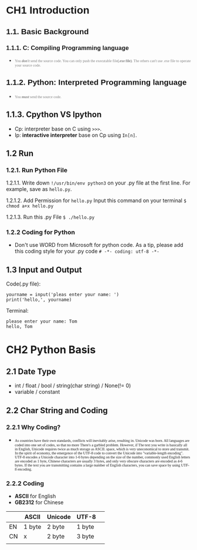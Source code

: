 <font face="Arial">

# CH1 Introduction
## 1.1. Basic Background
### 1.1.1. C: Compiling Programming language
* <font color="grey" size=1 face="Lucida Grande">You <em><b>don't</b></em> send the source code. You can only push the executable file<b>(.exe file)</b>. The others can't use .exe file to operate your source code.</font>
## 1.1.2. Python: Interpreted Programming language
* <font color="grey" size=1 face="Lucida Grande">You <em><b>must</b></em> send the source code.</font>
</font>

## 1.1.3. Cpython VS Ipython
* Cp: interpreter base on C using `>>>`.
* Ip: <b>interactive interpreter</b> base on Cp using `In[n]`.

## 1.2 Run 
### 1.2.1. Run Python File
1.2.1.1. Write down `!/usr/bin/env python3` on your .py file at the first line. For example, save as `hello.py`. 

1.2.1.2. Add Permission for `hello.py`
Input this command on your terminal `$ chmod a+x hello.py`

1.2.1.3. Run this .py File
`$ ./hello.py`

### 1.2.2 Coding for Python
* Don't use WORD from Microsoft for python code. As a tip, please add this coding style for your .py code `# -*- coding: utf-8 -*-`

## 1.3 Input and Output
Code(.py file):
```
yourname = input('pleas enter your name: ')
print('hello,', yourname)
```
Terminal:
```
please enter your name: Tom
hello, Tom
```

# CH2 Python Basis

## 2.1 Date Type
* int / float / bool / string(char string) / None(!= 0)
* variable / constant

## 2.2 Char String and Coding
### 2.2.1 Why Coding?
* <font size=0.01 face="Lucida Grande">As countries have their own standards, conflicts will inevitably arise, resulting in.
Unicode was born. All languages are coded into one set of codes, so that no more
There's a garbled problem. However, if
The text you write is basically all in English, Unicode requires twice as much storage as ASCII.
space, which is very uneconomical to store and transmit. In the spirit of economy, the emergence of the UTF-8 code to convert the Unicode into "variable-length encoding".
UTF-8 encodes a Unicode character into 1-6 bytes depending on the size of the number, commonly used
English letters are encoded as 1 byte, Chinese characters are usually 3 bytes, and only very obscure characters are encoded as
4-6 bytes. If the text you are transmitting contains a large number of English characters, you can save space by using UTF-8 encoding.</font>
### 2.2.2 Coding
* <b>ASCII</b> for English   
* <b>GB2312</b> for Chinese

<table>
<thead>
  <tr>
    <th></th>
    <th>ASCII</th>
    <th>Unicode</th>
    <th>UTF-8</th>
    <th></th>
  </tr>
</thead>
<tbody>
  <tr>
    <td>EN</td>
    <td>1 byte</td>
    <td>2 byte</td>
    <td>1 byte</td>
    <td></td>
  </tr>
  <tr>
    <td>CN</td>
    <td>x</td>
    <td>2 byte</td>
    <td>3 byte</td>
    <td></td>
  </tr>
  <tr>
    <td></td>
    <td></td>
    <td></td>
    <td></td>
    <td></td>
  </tr>
</tbody>
</table>

